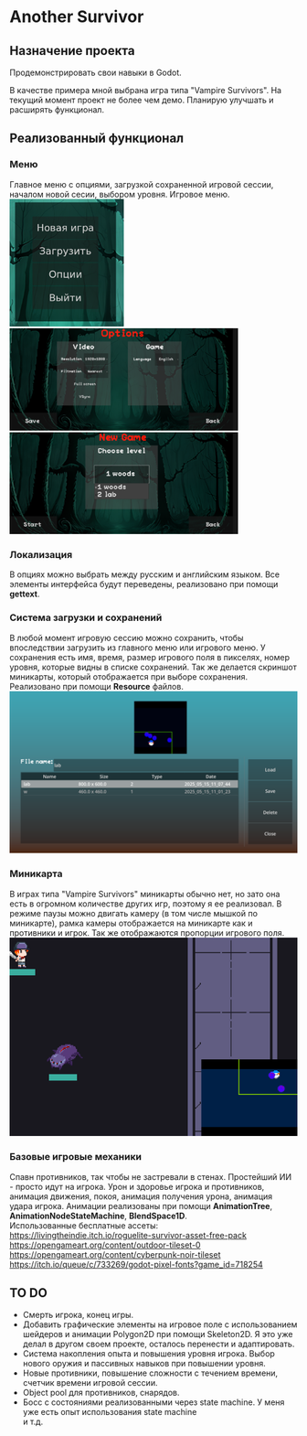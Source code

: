 # Another Survivor
## Назначение проекта
Продемонстрировать свои навыки в Godot.<br/>

В качестве примера мной выбрана игра типа "Vampire Survivors". На текущий момент проект не более чем демо. Планирую улучшать и расширять функционал.
## Реализованный функционал
### Меню
Главное меню с опциями, загрузкой сохраненной игровой сессии, началом новой сесии, выбором уровня. Игровое меню.<br/>
<picture>
 <img width="200px" src="https://github.com/KonstantinZsky/Another-Survivor/blob/main/Readme%20pics/main_menu.png" alt="qr"/>
</picture>
<picture>
 <img width="400px" src="https://github.com/KonstantinZsky/Another-Survivor/blob/main/Readme%20pics/options_menu.png" alt="qr"/>
</picture>
<picture>
 <img width="400px" src="https://github.com/KonstantinZsky/Another-Survivor/blob/main/Readme%20pics/level_menu.png" alt="qr"/>
</picture><br/>
### Локализация
В опциях можно выбрать между русским и английским языком. Все элементы интерфейса будут переведены, реализовано при помощи **gettext**.
### Система загрузки и сохранений
В любой момент игровую сессию можно сохранить, чтобы впоследствии загрузить из главного меню или игрового меню. У сохранения есть имя, время, размер игрового поля в пикселях, номер уровня, которые видны в списке сохранений. Так же делается скриншот миникарты, который отображается при выборе сохранения. Реализовано при помощи **Resource** файлов.<br/>
<picture>
 <img width="600px" src="https://github.com/KonstantinZsky/Another-Survivor/blob/main/Readme%20pics/save_menu.png" alt="qr"/>
</picture>
### Миникарта
В играх типа "Vampire Survivors" миникарты обычно нет, но зато она есть в огромном количестве других игр, поэтому я ее реализовал.
В режиме паузы можно двигать камеру (в том числе мышкой по миникарте), рамка камеры отображается на миникарте как и противники и игрок. Так же отображаются пропорции игрового поля.<br/>
<picture>
 <img width="600px" src="https://github.com/KonstantinZsky/Another-Survivor/blob/main/Readme%20pics/minimap.png" alt="qr"/>
</picture>
### Базовые игровые механики
Спавн противников, так чтобы не застревали в стенах. Простейший ИИ - просто идут на игрока. Урон и здоровье игрока и противников, анимация движения, покоя, анимация получения урона, анимация удара игрока. Анимации реализованы при помощи **AnimationTree**, **AnimationNodeStateMachine**, **BlendSpace1D**.<br/>
Использованные бесплатные ассеты:<br/>
https://livingtheindie.itch.io/roguelite-survivor-asset-free-pack<br/>
https://opengameart.org/content/outdoor-tileset-0<br/>
https://opengameart.org/content/cyberpunk-noir-tileset<br/>
https://itch.io/queue/c/733269/godot-pixel-fonts?game_id=718254<br/>
## TO DO
- Смерть игрока, конец игры.
- Добавить графические элементы на игровое поле с использованием шейдеров и анимации Polygon2D при помощи Skeleton2D. Я это уже делал в другом своем проекте, осталось перенести и адаптировать.
- Система накопления опыта и повышения уровня игрока. Выбор нового оружия и пассивных навыков при повышении уровня.
- Новые противники, повышение сложности с течением времени, счетчик времени игровой сессии.
- Object pool для противников, снарядов.
- Босс с состояниями реализованными через state machine. У меня уже есть опыт использования state machine<br/>
и т.д.

